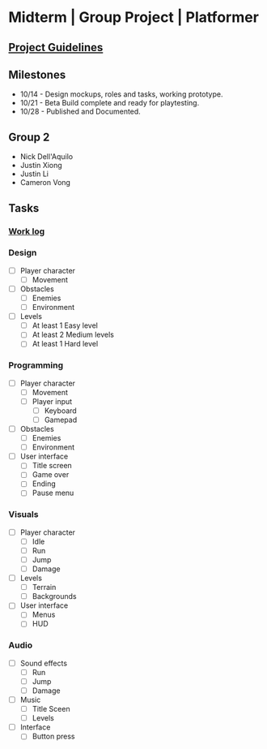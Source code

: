 # Midterm | Group Project | Platformer

## [Project Guidelines](/Project%20Guidelines.md)

## Milestones
- 10/14 - Design mockups, roles and tasks, working prototype.
- 10/21 - Beta Build complete and ready for playtesting.
- 10/28 - Published and Documented.

## Group 2
- Nick Dell'Aquilo 
- Justin Xiong 
- Justin Li
- Cameron Vong

## Tasks

### [Work log](/Worklog.md)

### Design
- [ ] Player character
  - [ ] Movement
- [ ] Obstacles
  - [ ] Enemies
  - [ ] Environment
- [ ] Levels
  - [ ] At least 1 Easy level
  - [ ] At least 2 Medium levels
  - [ ] At least 1 Hard level

### Programming
- [ ] Player character
  - [ ] Movement
  - [ ] Player input
    - [ ] Keyboard
    - [ ] Gamepad
- [ ] Obstacles
  - [ ] Enemies
  - [ ] Environment
- [ ] User interface
  - [ ] Title screen
  - [ ] Game over
  - [ ] Ending
  - [ ] Pause menu

### Visuals
- [ ] Player character
  - [ ] Idle
  - [ ] Run
  - [ ] Jump
  - [ ] Damage
- [ ] Levels
  - [ ] Terrain
  - [ ] Backgrounds
- [ ] User interface
  - [ ] Menus
  - [ ] HUD

### Audio
- [ ] Sound effects
  - [ ] Run
  - [ ] Jump
  - [ ] Damage
- [ ] Music
  - [ ] Title Sceen
  - [ ] Levels
- [ ] Interface
  - [ ] Button press
